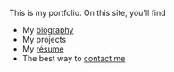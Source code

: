 This is my portfolio.
On this site, you'll find
* My [biography](./about/)
* My projects
* My [résumé](./resume/)
* The best way to [contact me](./contact/)